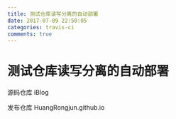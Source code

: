 ```yaml
---
title: 测试仓库读写分离的自动部署
date: 2017-07-09 22:50:05
categories: travis-ci
comments: true
---
```


# 测试仓库读写分离的自动部署
源码仓库 iBlog

发布仓库 HuangRongjun.github.io